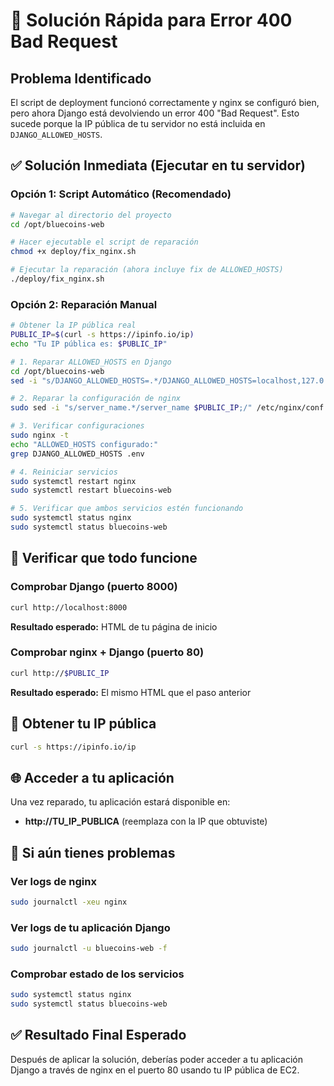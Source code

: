 # 🚨 Solución Rápida para Error 400 Bad Request

## Problema Identificado
El script de deployment funcionó correctamente y nginx se configuró bien, pero ahora Django está devolviendo un error 400 "Bad Request". Esto sucede porque la IP pública de tu servidor no está incluida en `DJANGO_ALLOWED_HOSTS`.

## ✅ Solución Inmediata (Ejecutar en tu servidor)

### Opción 1: Script Automático (Recomendado)
```bash
# Navegar al directorio del proyecto
cd /opt/bluecoins-web

# Hacer ejecutable el script de reparación
chmod +x deploy/fix_nginx.sh

# Ejecutar la reparación (ahora incluye fix de ALLOWED_HOSTS)
./deploy/fix_nginx.sh
```

### Opción 2: Reparación Manual
```bash
# Obtener la IP pública real
PUBLIC_IP=$(curl -s https://ipinfo.io/ip)
echo "Tu IP pública es: $PUBLIC_IP"

# 1. Reparar ALLOWED_HOSTS en Django
cd /opt/bluecoins-web
sed -i "s/DJANGO_ALLOWED_HOSTS=.*/DJANGO_ALLOWED_HOSTS=localhost,127.0.0.1,$PUBLIC_IP/" .env

# 2. Reparar la configuración de nginx
sudo sed -i "s/server_name.*/server_name $PUBLIC_IP;/" /etc/nginx/conf.d/bluecoins-web.conf

# 3. Verificar configuraciones
sudo nginx -t
echo "ALLOWED_HOSTS configurado:"
grep DJANGO_ALLOWED_HOSTS .env

# 4. Reiniciar servicios
sudo systemctl restart nginx
sudo systemctl restart bluecoins-web

# 5. Verificar que ambos servicios estén funcionando
sudo systemctl status nginx
sudo systemctl status bluecoins-web
```

## 🧪 Verificar que todo funcione

### Comprobar Django (puerto 8000)
```bash
curl http://localhost:8000
```
**Resultado esperado:** HTML de tu página de inicio

### Comprobar nginx + Django (puerto 80)
```bash
curl http://$PUBLIC_IP
```
**Resultado esperado:** El mismo HTML que el paso anterior

## 📍 Obtener tu IP pública
```bash
curl -s https://ipinfo.io/ip
```

## 🌐 Acceder a tu aplicación
Una vez reparado, tu aplicación estará disponible en:
- **http://TU_IP_PUBLICA** (reemplaza con la IP que obtuviste)

## 🔧 Si aún tienes problemas

### Ver logs de nginx
```bash
sudo journalctl -xeu nginx
```

### Ver logs de tu aplicación Django
```bash
sudo journalctl -u bluecoins-web -f
```

### Comprobar estado de los servicios
```bash
sudo systemctl status nginx
sudo systemctl status bluecoins-web
```

## ✅ Resultado Final Esperado
Después de aplicar la solución, deberías poder acceder a tu aplicación Django a través de nginx en el puerto 80 usando tu IP pública de EC2.
